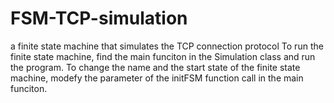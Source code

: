 # FSM-TCP-simulation
a finite state machine that simulates the TCP connection protocol
To run the finite state machine, find the main funciton in the Simulation class and run the program. 
To change the name and the start state of the finite state machine, modefy the parameter of the initFSM function call in the main funciton. 
